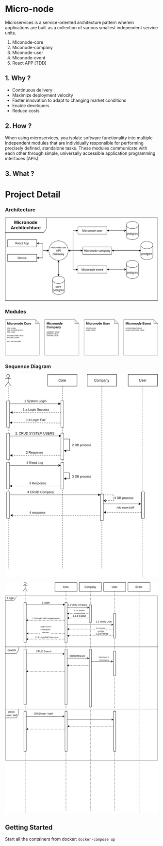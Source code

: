 # Micro-node

Microservices is a service-oriented architecture pattern wherein applications are built as a collection of various smallest independent service units.

<ol>
<li>Miconode-core</li>
<li>Miconode-company</li>
<li>Miconode-user</li>
<li>Miconode-event</li>
<li>React APP [TDD]</li>
</ol>

## 1. Why ?

<ul>
<li>Continuous delivery</li>
<li>Maximize deployment velocity</li>
<li>Faster innovation to adapt to changing market conditions</li>
<li>Enable developers</li>
<li>Reduce costs</li>
</ul>

## 2. How ? 
When using microservices, you isolate software functionality into multiple independent modules that are individually responsible for performing precisely defined, standalone tasks. These modules communicate with each other through simple, universally accessible application programming interfaces (APIs)

## 3. What ?


# Project Detail

### Architecture

![GitHub Logo](/img/micronodeArch.png)

### Modules

![GitHub Logo](/img/modulesDetail.png)

### Sequence Diagram

![GitHub Logo](/img/SystemSeqDiag.png)

![GitHub Logo](/img/userSeqDiag.png)


## Getting Started

Start all the containers from docker:
`docker-compose up` 
